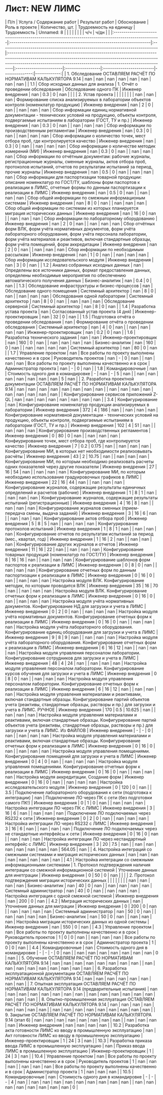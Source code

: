 # Лист: NEW ЛИМС

| П/п                                                                                                  | Услуга / Содержание работ                                               | Результат работ                                                                 | Обоснование                                                                                                                                                                                                                                 | Роль в проекте          | Количество, шт.   | Трудоемкость на единицу   |   Трудоемкость |   Unnamed: 8 |
|                                                                                                      |                                                                         |                                                                                 |                                                                                                                                                                                                                                             |                         |                   | ч/ч                       |           ч/дн |              |
|:-----------------------------------------------------------------------------------------------------|:------------------------------------------------------------------------|:--------------------------------------------------------------------------------|:--------------------------------------------------------------------------------------------------------------------------------------------------------------------------------------------------------------------------------------------|:------------------------|:------------------|:--------------------------|---------------:|-------------:|
| 1. Обследование  ОСТАВЛЯЕМ РАСЧЁТ ПО НОРМАТИВАМ КАЛЬКУЛЯТОРА 9.14                                    | nan                                                                     | nan                                                                             | nan                                                                                                                                                                                                                                         | nan                     | nan               | nan                       |        nan     |          nan |
| 1.1                                                                                                  | Сбор исходных данных для анализа                                        | 1. Отчёт о проведении обследования                                              | Обследование одного ПК                                                                                                                                                                                                                      | Инженер внедрения       | nan               | 0.3                       |          0     |          nan |
|                                                                                                      |                                                                         | 2. Устав проекта                                                                |                                                                                                                                                                                                                                             |                         |                   |                           |                |              |
| nan                                                                                                  | nan                                                                     | nan                                                                             | Формирование списка анализируемых в лаборатории объектов контроля (номенклатур продукции)                                                                                                                                                   | Инженер внедрения       | nan               | 2                         |          0     |          nan |
| nan                                                                                                  | nan                                                                     | nan                                                                             | Сбор информации единиц нормативной документации - технических условий на продукцию, объекты контроля, подвергаемые испытаниям в лаборатории (ГОСТ, ТУ и пр.)                                                                                | Инженер внедрения       | nan               | 0.3                       |          0     |          nan |
| nan                                                                                                  | nan                                                                     | nan                                                                             | Сбор информации по производственным регламентам                                                                                                                                                                                             | Инженер внедрения       | nan               | 0.3                       |          0     |          nan |
| nan                                                                                                  | nan                                                                     | nan                                                                             | Сбор информации о количество точек, мест отбора проб, где контролируется качество                                                                                                                                                           | Инженер внедрения       | nan               | 0.3                       |          0     |          nan |
| nan                                                                                                  | nan                                                                     | nan                                                                             | Сбор информации о количестве методик измерений (МИ)                                                                                                                                                                                         | Инженер внедрения       | nan               | 0.3                       |          0     |          nan |
| nan                                                                                                  | nan                                                                     | nan                                                                             | Сбор информации по отчётным документам: рабочие журналы, регистрационные журналы, сменные журналы, актов отбора проб, протоколов испытаний, отчетов по результатам испытаний за период, прочие журналы                                      | Инженер внедрения       | nan               | 0.5                       |          0     |          nan |
| nan                                                                                                  | nan                                                                     | nan                                                                             | Сбор информации для паспортизации товарной продукции: описание номенклатур по ГОСТ/ТУ, шаблоны форм паспортов к реализации в ЛИМС, отчетные формы по данным паспортизации к реализации в ЛИМС                                               | Инженер внедрения       | nan               | 0.5                       |          0     |          nan |
| nan                                                                                                  | nan                                                                     | nan                                                                             | Сбор общей информации по смежным информационым системам                                                                                                                                                                                     | Инженер внедрения       | nan               | 8                         |          0     |          nan |
| nan                                                                                                  | nan                                                                     | nan                                                                             | Сбор общей информации по системам из которых планируется миграция исторических данных                                                                                                                                                       | Инженер внедрения       | nan               | 16                        |          0     |          nan |
| nan                                                                                                  | nan                                                                     | nan                                                                             | Сбор информации по лабораторному оборудованию                                                                                                                                                                                               | Инженер внедрения       | nan               | 2                         |          0     |          nan |
| nan                                                                                                  | nan                                                                     | nan                                                                             | Сбор отчётных форм ВЛК, форм учёта нормативных документов, форм учёта лабораторного оборудования, форм учёта персонала лаборатории, форм учёта материалов и реактивов, включая стандартные образцы, форм учёта помещений, форм аккредитации | Инженер внедрения       | nan               | 2                         |          0     |          nan |
| nan                                                                                                  | nan                                                                     | nan                                                                             | Сбор информации по необходимым рассылкам                                                                                                                                                                                                    | Инженер внедрения       | nan               | 1                         |          0     |          nan |
| nan                                                                                                  | nan                                                                     | nan                                                                             | Сбор информации исследовательского модуля                                                                                                                                                                                                   | Инженер внедрения       | nan               | 3                         |          0     |          nan |
| 1.2                                                                                                  | Анализ собранных исходных данных                                        | nan                                                                             | Определены все источники данных, формат предоставления данных, определены необходимые мероприятия по обеспечению автоматического получения данных                                                                                           | Бизнес-аналитик         | nan               | 0.4                       |          0     |          nan |
| 1.3                                                                                                  | Обследование инфраструктуры и бизнес-процессов                          | nan                                                                             | Обследование одного помещения                                                                                                                                                                                                               | Системный архитектор    | nan               | 8                         |          0     |          nan |
| nan                                                                                                  | nan                                                                     | nan                                                                             | Обследования одной лаборатории                                                                                                                                                                                                              | Системный архитектор    | nan               | 8                         |          0     |          nan |
| nan                                                                                                  | nan                                                                     | nan                                                                             | Обследование серверной                                                                                                                                                                                                                      | Системный архитектор    | nan               | 8                         |          0     |          nan |
| 1.4                                                                                                  | Разработка устава проекта                                               | nan                                                                             | Согласованный устав проекта (4 дня)                                                                                                                                                                                                         | Инженер-проектировщик   | nan               | 32                        |          0     |          nan |
| 1.5                                                                                                  | Подготовка отчёта о проведении обследования                             | nan                                                                             | Формирование отчёта о проведении обследования                                                                                                                                                                                               | Системный архитектор    | nan               | 4                         |          0     |          nan |
| nan                                                                                                  | nan                                                                     | nan                                                                             | nan                                                                                                                                                                                                                                         | Инженер-проектировщик   | nan               | 0.2                       |          0     |          nan |
| 1.6                                                                                                  | Разработка технического задания                                         | nan                                                                             | nan                                                                                                                                                                                                                                         | Инженер-проектировщик   | nan               | 160                       |          0     |          nan |
| nan                                                                                                  | nan                                                                     | nan                                                                             | nan                                                                                                                                                                                                                                         | Бизнес-аналитик         | nan               | 160                       |          0     |          nan |
| nan                                                                                                  | nan                                                                     | nan                                                                             | nan                                                                                                                                                                                                                                         | Системный архитектор    | nan               | 80                        |          0     |          nan |
| 1.7                                                                                                  | Управление проектом                                                     | nan                                                                             | Все работы по проекту выполнены качественно и в срок                                                                                                                                                                                        | Руководитель проектов   | nan               | -                         |          0     |          nan |
| nan                                                                                                  | nan                                                                     | nan                                                                             | Все работы по проекту выполнены качественно и в срок                                                                                                                                                                                        | Администратор проекта   | nan               | -                         |          0     |          nan |
| 1.8                                                                                                  | Командировочные                                                         | nan                                                                             | Стоимость одного дня в командировке                                                                                                                                                                                                         | -                       | nan               | -                         |          5     |          nan |
| nan                                                                                                  | nan                                                                     | nan                                                                             | nan                                                                                                                                                                                                                                         | nan                     | nan               | nan                       |          5     |          nan |
| 2. Разработка проектной документации ОСТАВЛЯЕМ РАСЧЁТ ПО НОРМАТИВАМ КАЛЬКУЛЯТОРА 9.14                | nan                                                                     | nan                                                                             | nan                                                                                                                                                                                                                                         | nan                     | nan               | nan                       |        nan     |          nan |
| nan                                                                                                  | nan                                                                     | nan                                                                             | nan                                                                                                                                                                                                                                         | nan                     | nan               | nan                       |        nan     |          nan |
| Конфигурирование сервисов приложений Z-QL                                                            | nan                                                                     | nan                                                                             | nan                                                                                                                                                                                                                                         | nan                     | nan               | nan                       |        nan     |          nan |
| 3.4                                                                                                  | Конфигурирование                                                        | nan                                                                             | Конфигурирование номенклатур продукции анализируемых в лаборатории                                                                                                                                                                          | Инженер внедрения       | 372               | 4                         |        186     |          nan |
| nan                                                                                                  | nan                                                                     | nan                                                                             | Конфигрирование нормативной документации - технических условий на продукцию, объекты контроля, подвергаемые испытаниям в лаборатории (ГОСТ, ТУ и пр.)                                                                                       | Инженер внедрения       | 102               | 4                         |         51     |          nan |
| nan                                                                                                  | nan                                                                     | nan                                                                             | Конфигурирование производственных регламентов                                                                                                                                                                                               | Инженер внедрения       | 0                 | 80                        |          0     |          nan |
| nan                                                                                                  | nan                                                                     | nan                                                                             | Конфиурирование точек, мест отбора проб, где контролируется качество                                                                                                                                                                        | Инженер внедрения       | 7                 | 0.2                       |          0.175 |          nan |
| nan                                                                                                  | nan                                                                     | nan                                                                             | Конфигурирование МИ, в которых нет необходимости реализовывать расчёты                                                                                                                                                                      | Инженер внедрения       | 43                | 2                         |         10.75  |          nan |
| nan                                                                                                  | nan                                                                     | nan                                                                             | Конфигурирование МИ, по которым необходимо реализовать расчеты одних показателей через другие показатели                                                                                                                                    | Инженер внедрения       | 27                | 16                        |         54     |          nan |
| nan                                                                                                  | nan                                                                     | nan                                                                             | Конфигурирование МИ, по которым необходимо использование градуировочных графиков в ЛИМС                                                                                                                                                     | Инженер внедрения       | 22                | 16                        |         44     |          nan |
| nan                                                                                                  | nan                                                                     | nan                                                                             | Конфигурирование журналов, содержащие результаты единичных определений и расчетов (рабочие)                                                                                                                                                 | Инженер внедрения       | 1                 | 8                         |          1     |          nan |
| nan                                                                                                  | nan                                                                     | nan                                                                             | Конфигурирование журналов, содержащие результаты испытаний (регистрационные)                                                                                                                                                                | Инженер внедрения       | 4                 | 16                        |          8     |          nan |
| nan                                                                                                  | nan                                                                     | nan                                                                             | Конфигурирование журналов сменных (прием-передача смены, выдача заданий)                                                                                                                                                                    | Инженер внедрения       | 3                 | 16                        |          6     |          nan |
| nan                                                                                                  | nan                                                                     | nan                                                                             | Конфигурирование актов отбора проб                                                                                                                                                                                                          | Инженер внедрения       | 5                 | 8                         |          5     |          nan |
| nan                                                                                                  | nan                                                                     | nan                                                                             | Конфигурирование протоколов испытаний                                                                                                                                                                                                       | Инженер внедрения       | 1                 | 8                         |          1     |          nan |
| nan                                                                                                  | nan                                                                     | nan                                                                             | Конфигурирование отчетов по результатам испытаний за период (мес., квартал, год)                                                                                                                                                            | Инженер внедрения       | 1                 | 16                        |          2     |          nan |
| nan                                                                                                  | nan                                                                     | nan                                                                             | Конфигурирование других журналов и отчетов                                                                                                                                                                                                  | Инженер внедрения       | 11                | 16                        |         22     |          nan |
| nan                                                                                                  | nan                                                                     | nan                                                                             | Конфигурирование товарных продукций (номенклатур по ГОСТ/ТУ)                                                                                                                                                                                | Инженер внедрения       | 8                 | 16                        |         16     |          nan |
| nan                                                                                                  | nan                                                                     | nan                                                                             | Конфигурирование шаблонов форм паспортов к реализации в ЛИМС                                                                                                                                                                                | Инженер внедрения       | 0                 | 8                         |          0     |          nan |
| nan                                                                                                  | nan                                                                     | nan                                                                             | Конфигурирование отчетных форм по данным паспортизации к реализации в ЛИМС                                                                                                                                                                  | Инженер внедрения       | 0                 | 16                        |          0     |          nan |
| nan                                                                                                  | nan                                                                     | nan                                                                             | Настройка модуля ВЛК. Конфигурирование методик, по которым проводится ВЛК                                                                                                                                                                   | Инженер внедрения       | 35                | 16                        |         70     |          nan |
| nan                                                                                                  | nan                                                                     | nan                                                                             | Настройка модуля ВЛК. Конфигурирование отчетных форм к реализации в ЛИМС                                                                                                                                                                    | Инженер внедрения       | 0                 | 16                        |          0     |          nan |
| nan                                                                                                  | nan                                                                     | nan                                                                             | Настройка модуля учёта нормативных документов. Конфигурирование НД для загрузки и учета в ЛИМС                                                                                                                                              | Инженер внедрения       | 0                 | 2                         |          0     |          nan |
| nan                                                                                                  | nan                                                                     | nan                                                                             | Настройка модуля учёта нормативных документов. Конфигурирование отчетных форм к реализации в ЛИМС                                                                                                                                           | Инженер внедрения       | 0                 | 16                        |          0     |          nan |
| nan                                                                                                  | nan                                                                     | nan                                                                             | Настройка модуля учёта лабораторного оборудования. Конфигурирование единиц оборудования для загрузки и учета в ЛИМС                                                                                                                         | Инженер внедрения       | 9                 | 8                         |          9     |          nan |
| nan                                                                                                  | nan                                                                     | nan                                                                             | Настройка модуля учёта лабораторного оборудования. Конфигурирование  отчетных форм к реализации в ЛИМС                                                                                                                                      | Инженер внедрения       | 6                 | 16                        |         12     |          nan |
| nan                                                                                                  | nan                                                                     | nan                                                                             | Настройка модуля управления персоналом лаборатории. Конфигурирование сотрудников для загрузки и учета в ЛИМС                                                                                                                                | Инженер внедрения       | 48                | 4                         |         24     |          nan |
| nan                                                                                                  | nan                                                                     | nan                                                                             | Настройка модуля управления персоналом лаборатории. Конфигурирование курсов обучения для загрузки и учета в ЛИМС                                                                                                                            | Инженер внедрения       | 0                 | 8                         |          0     |          nan |
| nan                                                                                                  | nan                                                                     | nan                                                                             | Настройка модуля управления персоналом лаборатории. Конфигурирование отчетных форм к реализации в ЛИМС                                                                                                                                      | Инженер внедрения       | 6                 | 16                        |         12     |          nan |
| nan                                                                                                  | nan                                                                     | nan                                                                             | Настройка модуля управления материалами и реактивами, включая стандартные образцы. Конфигурирование партий объектов учета (реактивы, стандартные образцы, растворы и пр.) для загрузки и учета в ЛИМС. РУЧНОЕ                               | Инженер внедрения       | 170               | 0.5                       |         10.625 |          nan |
| nan                                                                                                  | nan                                                                     | nan                                                                             | Настройка модуля управления материалами и реактивами, включая стандартные образцы. Конфигурирование партий объектов учета (реактивы, стандартные образцы, растворы и пр.) для загрузки и учета в ЛИМС. Из ФАЙЛОВ                            | Инженер внедрения       | -                 | -                         |          0     |          nan |
| nan                                                                                                  | nan                                                                     | nan                                                                             | Настройка модуля управления материалами и реактивами, включая стандартные образцы. Конфигурирование отчетных форм к реализации в ЛИМС                                                                                                       | Инженер внедрения       | 0                 | 16                        |          0     |          nan |
| nan                                                                                                  | nan                                                                     | nan                                                                             | Настройка модуля управления помещениями. Конфигурирование помещений для загрузки и учета в ЛИМС                                                                                                                                             | Инженер внедрения       | 0                 | 4                         |          0     |          nan |
| nan                                                                                                  | nan                                                                     | nan                                                                             | Настройка модуля управления помещениями. Конфигурирование отчетных форм к реализации в ЛИМС                                                                                                                                                 | Инженер внедрения       | 0                 | 16                        |          0     |          nan |
| nan                                                                                                  | nan                                                                     | nan                                                                             | Настройка модуля аккредитации. Создание форм                                                                                                                                                                                                | Инженер внедрения       | 0                 | 16                        |          0     |          nan |
| nan                                                                                                  | nan                                                                     | nan                                                                             | Настройка исследовательского модуля                                                                                                                                                                                                         | Инженер внедрения       | 0                 | 120                       |          0     |          nan |
| 3.5                                                                                                  | Подключение лабораторного оборудования к сети (подготовка к интеграции) | nan                                                                             | Подключение ЛО через ПК с сети (без подготовки самого ПК!)                                                                                                                                                                                  | Инженер внедрения       | 0                 | 1                         |          0     |          nan |
| nan                                                                                                  | nan                                                                     | nan                                                                             | Настройка интеграции ЛО через ПК с ЛИМС                                                                                                                                                                                                     | Инженер внедрения       | 3                 | 16                        |          6     |          nan |
| nan                                                                                                  | nan                                                                     | nan                                                                             | Подключение ЛО подключаемых через RS232 к сети                                                                                                                                                                                              | Инженер внедрения       | 0                 | 2                         |          0     |          nan |
| nan                                                                                                  | nan                                                                     | nan                                                                             | Настройка интеграции ЛО через RS232 с ЛИМС                                                                                                                                                                                                  | Инженер внедрения       | 3                 | 16                        |          6     |          nan |
| nan                                                                                                  | nan                                                                     | nan                                                                             | Подключение ЛО подключаемых через не стандартные интерфейсы к сети                                                                                                                                                                          | Инженер внедрения       | 0                 | 16                        |          0     |          nan |
| nan                                                                                                  | nan                                                                     | nan                                                                             | Настройка интеграции ЛО через нестандартный интерфейс с ЛИМС                                                                                                                                                                                | Инженер внедрения       | 3                 | 20                        |          7.5   |          nan |
| nan                                                                                                  | nan                                                                     | nan                                                                             | nan                                                                                                                                                                                                                                         | nan                     | nan               | nan                       |        564.05  |          nan |
| 4. Настройка интеграций со смежными системами и миграция исторических данных                         | nan                                                                     | nan                                                                             | nan                                                                                                                                                                                                                                         | nan                     | nan               | nan                       |        nan     |          nan |
| 4.1                                                                                                  | Настройка интеграции со смежными информационными системами              | 1. Протокол подтверждения наличия интеграции со смежной информационной системой | Уточнение данных для инетграции                                                                                                                                                                                                             | Инженер внедрения       | 0                 | 50                        |          0     |          nan |
|                                                                                                      |                                                                         | 2. Протокол подтверждения миграции исторических данных                          |                                                                                                                                                                                                                                             |                         |                   |                           |                |              |
| nan                                                                                                  | nan                                                                     | nan                                                                             | nan                                                                                                                                                                                                                                         | Бизнес-аналитик         | nan               | 40                        |          0     |          nan |
| nan                                                                                                  | nan                                                                     | nan                                                                             | nan                                                                                                                                                                                                                                         | Системный администратор | nan               | 40                        |          0     |          nan |
| nan                                                                                                  | nan                                                                     | nan                                                                             | Настройка интеграция с одной смежной системой                                                                                                                                                                                               | Инженер внедрения       | nan               | 200                       |          0     |          nan |
| 4.2                                                                                                  | Миграция исторических данных                                            | nan                                                                             | Уточнение данных для миграции                                                                                                                                                                                                               | Инженер внедрения       | 0                 | 200                       |          0     |          nan |
| nan                                                                                                  | nan                                                                     | nan                                                                             | nan                                                                                                                                                                                                                                         | Системный администратор | nan               | 50                        |          0     |          nan |
| nan                                                                                                  | nan                                                                     | nan                                                                             | nan                                                                                                                                                                                                                                         | Бизнес-аналитик         | nan               | 50                        |          0     |          nan |
| nan                                                                                                  | nan                                                                     | nan                                                                             | Настройка миграции исторических данных из одной системы                                                                                                                                                                                     | Инженер внедрения       | nan               | 550                       |          0     |          nan |
| 4.3                                                                                                  | Управление проектом                                                     | nan                                                                             | Все работы по проекту выполнены качественно и в срок                                                                                                                                                                                        | Руководитель проектов   | 1                 | 0                         |          0     |          nan |
| nan                                                                                                  | nan                                                                     | nan                                                                             | Все работы по проекту выполнены качественно и в срок                                                                                                                                                                                        | Администратор проекта   | 1                 | 0                         |          0     |          nan |
| 4.4                                                                                                  | Командировочные                                                         | nan                                                                             | Стоимость одного дня в командировке                                                                                                                                                                                                         | -                       | -                 | -                         |          0     |          nan |
| nan                                                                                                  | nan                                                                     | nan                                                                             | nan                                                                                                                                                                                                                                         | nan                     | nan               | nan                       |          0     |          nan |
| 5. Обучение ОСТАВЛЯЕМ РАСЧЁТ ПО НОРМАТИВАМ КАЛЬКУЛЯТОРА 9.14                                         | nan                                                                     | nan                                                                             | nan                                                                                                                                                                                                                                         | nan                     | nan               | nan                       |        nan     |          nan |
| nan                                                                                                  | nan                                                                     | nan                                                                             | nan                                                                                                                                                                                                                                         | nan                     | nan               | nan                       |        nan     |          nan |
| 6. Разработка эксплуатационной документации ОСТАВЛЯЕМ РАСЧЁТ ПО НОРМАТИВАМ КАЛЬКУЛЯТОРА 9.14         | nan                                                                     | nan                                                                             | nan                                                                                                                                                                                                                                         | nan                     | nan               | nan                       |        nan     |          nan |
| 7. Опытная эксплуатация ОСТАВЛЯЕМ РАСЧЁТ ПО НОРМАТИВАМ КАЛЬКУЛЯТОРА 9.14 (предварительные испытания) | nan                                                                     | nan                                                                             | nan                                                                                                                                                                                                                                         | nan                     | nan               | nan                       |        nan     |          nan |
| nan                                                                                                  | nan                                                                     | nan                                                                             | nan                                                                                                                                                                                                                                         | nan                     | nan               | nan                       |        nan     |          nan |
| 8. Опытно-промышленная эксплуатация ОСТАВЛЯЕМ РАСЧЁТ ПО НОРМАТИВАМ КАЛЬКУЛЯТОРА 9.14                 | nan                                                                     | nan                                                                             | nan                                                                                                                                                                                                                                         | nan                     | nan               | nan                       |        nan     |          nan |
| nan                                                                                                  | nan                                                                     | nan                                                                             | nan                                                                                                                                                                                                                                         | nan                     | nan               | nan                       |        nan     |          nan |
| 9. Закрытие ОСТАВЛЯЕМ РАСЧЁТ ПО НОРМАТИВАМ КАЛЬКУЛЯТОРА 9.14 (этап  6)                               | nan                                                                     | nan                                                                             | nan                                                                                                                                                                                                                                         | nan                     | nan               | nan                       |        nan     |          nan |
| nan                                                                                                  | nan                                                                     | nan                                                                             | nan                                                                                                                                                                                                                                         | Инженер внедрения       | nan               | nan                       |        nan     |          nan |
| 10.2                                                                                                 | Разработка акта готовности ЛИМС ко вводу в промышленную эксплуатацию    | nan                                                                             | Акт готовности ЛИМС ко вводу в промышленную эксплуатацию                                                                                                                                                                                    | Инженер-проектировщик   | 1                 | 24                        |          3     |          nan |
| 10.3                                                                                                 | Разработка приказа ввода ЛИМС в промышленную эксплуатацию               | nan                                                                             | Приказ ввода ЛИМС в промышленную эксплуатацию                                                                                                                                                                                               | Инженер-проектировщик   | 1                 | 24                        |          3     |          nan |
| 10.4                                                                                                 | Управление проектом                                                     | nan                                                                             | Все работы по проекту выполнены качественно и в срок                                                                                                                                                                                        | Руководитель проектов   | 1                 | nan                       |        nan     |          nan |
| nan                                                                                                  | nan                                                                     | nan                                                                             | Все работы по проекту выполнены качественно и в срок                                                                                                                                                                                        | Администратор проекта   | 1                 | nan                       |        nan     |          nan |
| 10.5                                                                                                 | Командировочные                                                         | nan                                                                             | Стоимость одного дня в командировке                                                                                                                                                                                                         | -                       | -                 | -                         |          4     |          nan |
| nan                                                                                                  | nan                                                                     | nan                                                                             | nan                                                                                                                                                                                                                                         | nan                     | nan               | nan                       |        nan     |          nan |
| nan                                                                                                  | nan                                                                     | nan                                                                             | nan                                                                                                                                                                                                                                         | nan                     | nan               | nan                       |        nan     |            0 |